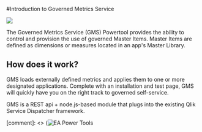 #Introduction to Governed Metrics Service

[<img src="https://s3.amazonaws.com/eapowertools/governedmetricsservice/img/PowerToolsLogoNew.png">](https://community.qlik.com/community/qlik-sense/ea-powertools) 

The Governed Metrics Service (GMS) Powertool provides the ability to control and provision the use of governed Master Items. Master Items are defined as dimensions or measures located in an app's Master Library. 



## How does it work?

GMS loads externally defined metrics and applies them to one or more designated applications. Complete with an installation and test page, GMS will quickly have you on the right track to governed self-service. 

GMS is a REST api + node.js-based module that plugs into the existing Qlik Service Dispatcher framework.

[comment]: <> (![EA Power Tools](https://s3.amazonaws.com/eapowertools/governedmetricsservice/img/PowerToolsLogoNew.png "EA Power Tools") 

